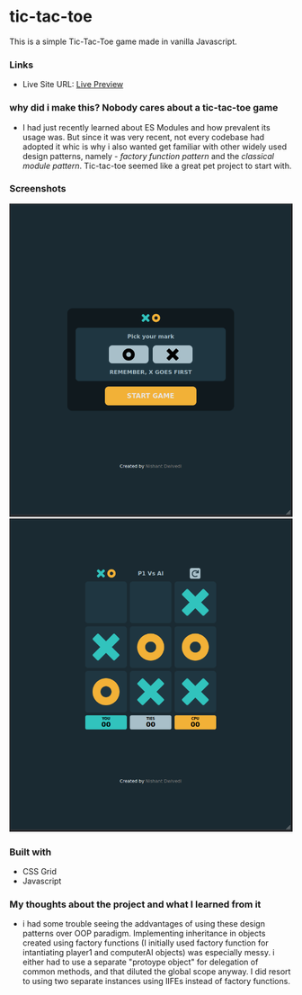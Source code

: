 # tic-tac-toe
This is a simple Tic-Tac-Toe game made in vanilla Javascript.


### Links

- Live Site URL: [Live Preview]()


### why did i make this? Nobody cares about a tic-tac-toe game

- I had just recently learned about ES Modules and how prevalent its usage was. But since it was very recent, not every codebase had adopted it whic is why i also wanted get familiar with other widely used design patterns, namely - *factory function pattern* and the *classical module pattern*. Tic-tac-toe seemed like a great pet project to start with.

### Screenshots

![](./desktop_startScreen.png) ![](./destop_gameBoard.png)

### Built with

- CSS Grid
- Javascript


### My thoughts about the project and what I learned from it

- i had some trouble seeing the addvantages of using these design patterns over OOP paradigm. Implementing inheritance in objects created using factory functions (I initially used factory function for intantiating player1 and computerAI objects) was especially messy. i either had to use a separate "protoype object" for delegation of common methods, and that diluted the global scope anyway. I did resort to using two separate instances using IIFEs instead of factory functions. 

 


